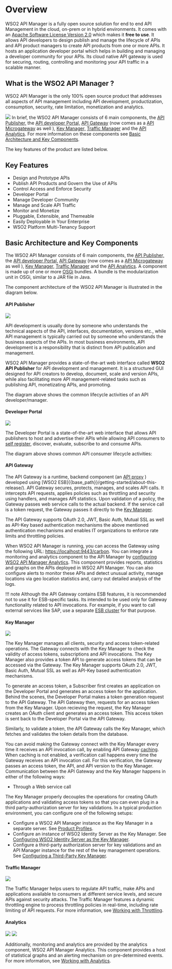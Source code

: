 # Overview

WSO2 API Manager is a fully open source solution for end to end API Management in the cloud, on-prem or in hybrid environments. It comes with an [Apache Software License Version 2.0](http://www.apache.org/licenses/LICENSE-2.0) which makes it **free to use**. It allows API developers to design publish and manage the lifecycle of APIs and API product managers to create API products from one or more APIs. It hosts an application developer portal which helps in building and managing a developer community for your APIs. Its cloud native API gateway is used for securing, routing, controlling and monitoring your API traffic in a scalable manner.

## **What is the WSO2 API Manager** ?

WSO2 API Manager is the only 100% open source product that addresses all aspects of API management including API development, productization, consumption, security, rate limitation, monetization and analytics.

![]({{base_path}}/assets/attachments/103327648/103346653.png)
In brief, the WSO2 API Manager consists of 6 main components, the [API Publisher,](#api-publisher) the [API developer Portal,](#developer-portal) [API Gateway](#api-gateway) (now comes as a [API Microgateway](https://docs.wso2.com/display/MG300/API+Microgateway+Documentation) as well ), [Key Manager,](#key-manager) [Traffic Manager](#traffic-manager) and the [API Analytics](#analytics). For more information on these components see [Basic Architecture and Key Components]().

The key features of the product are listed below.

## Key Features

-  Design and Prototype APIs
-  Publish API Products and Govern the Use of APIs
-  Control Access and Enforce Security
-  Developer Portal
-  Manage Developer Community
-  Manage and Scale API Traffic
-  Monitor and Monetize
-  Pluggable, Extensible, and Themeable
-  Easily Deployable in Your Enterprise
-  WSO2 Platform Multi-Tenancy Support


## Basic Architecture and Key Components

The WSO2 API Manager consists of 6 main components, the [API Publisher,](#api-publisher) the [API developer Portal,](#developer-portal) [API Gateway](#api-gateway) (now comes as a [API Microgateway](https://docs.wso2.com/display/MG300/API+Microgateway+Documentation) as well ), [Key Manager,](#key-manager) [Traffic Manager](#traffic-manager) and the [API Analytics](#analytics). A component is made up of one or more [OSGi](http://www.osgi.org/Technology/Home) bundles. A bundle is the modularization unit in OSGi, similar to a JAR file in Java.

The component architecture of the WSO2 API Manager is illustrated in the diagram below.

#### API Publisher

![]({{base_path}}/assets/attachments/103327648/126556771.png)

API development is usually done by someone who understands the technical aspects of the API, interfaces, documentation, versions etc., while API management is typically carried out by someone who understands the business aspects of the APIs. In most business environments, API development is a responsibility that is distinct from API publication and management.

WSO2 API Manager provides a state-of-the-art web interface called **WSO2 API Publisher** for API development and management. It is a structured GUI designed for API creators to develop, document, scale and version APIs, while also facilitating more API management-related tasks such as publishing API, monetizating APIs, and promoting.

The diagram above shows the common lifecycle activities of an API developer/manager.

#### Developer Portal

![]({{base_path}}/assets/attachments/103327648/126556772.png)

The Developer Portal is a state-of-the-art web interface that allows API publishers to host and advertise their APIs while allowing API consumers to [self register]({{base_path}}/learn/consume-api/customizations/customizing-the-developer-portal/enabling-or-disabling-self-signup), discover, evaluate, subscribe to and consume APIs.


The diagram above shows common API consumer lifecycle activities:

#### API Gateway

The API Gateway is a runtime, backend component (an [API proxy](https://docs.wso2.com/display/EI611/Working+with+APIs) ) developed using [WSO2 ESB]{{base_path}}/getting-started/about-this-release/). API Gateway secures, protects, manages, and scales API calls. It intercepts API requests, applies policies such as throttling and security using handlers, and manages API statistics. Upon validation of a policy, the Gateway passes web service calls to the actual backend. If the service call is a token request, the Gateway passes it directly to the [Key Manager](#key-manager).

The API Gateway supports OAuth 2.0, JWT, Basic Auth, Mutual SSL as well as API-Key based authentication mechanisms the above mentioned authentication mechanisms and enables IT organizations to enforce rate limits and throttling policies.

When WSO2 API Manager is running, you can access the Gateway using the following URL: <https://localhost:9443/carbon>. You can integrate a monitoring and analytics component to the API Manager by [configuring WSO2 API Manager Analytics]({{base_path}}/learn/analytics/configuring-apim-analytics.md). This component provides reports, statistics and graphs on the APIs deployed in WSO2 API Manager. You can also configure alerts to monitor these APIs and detect unusual activity, manage locations via geo location statistics and, carry out detailed analysis of the logs.

!!! note
    Although the API Gateway contains ESB features, it is recommended not to use it for ESB-specific tasks. Its intended to be used only for Gateway functionality related to API invocations. For example, if you want to call external services like SAP, use a separate [ESB cluster](https://docs.wso2.com/display/EI650/Clustering+the+ESB+Profile) for that purpose.

#### Key Manager

![]({{base_path}}/assets/img/get_started/key-manager.png)


The Key Manager manages all clients, security and access token-related operations. The Gateway connects with the Key Manager to check the validity of access tokens, subscriptions and API invocations. The Key Manager also provides a token API to generate access tokens that can be accessed via the Gateway. The Key Manager supports OAuth 2.0, JWT, Basic Auth, Mutual SSL as well as API-Key based authentication mechanisms. 


 To generate an access token, a Subscriber first creates an application on the Developer Portal and generates an access token for the application. Behind the scenes, the Developer Portal makes a token generation request to the API Gateway. The API Gateway then, requests for an access token from the Key Manager. Upon recieving the request, the Key Manager creates an OAuth client and generates an access token. This access token is sent back to the Developer Portal via the API Gateway. 
 
 Similarly, to validate a token, the API Gateway calls the Key Manager, which fetches and validates the token details from the database.

You can avoid making the Gateway connect with the Key Manager every time it receives an API invocation call, by enabling API Gateway [caching](../../administer/product-configurations/configuring-caching). When caching is not enabled, a verification call happens every time the Gateway receives an API invocation call. For this verification, the Gateway passes an access token, the API, and API version to the Key Manager. Communication between the API Gateway and the Key Manager happens in either of the following ways:

-   Through a Web service call

 The Key Manager properly decouples the operations for creating OAuth applications and validating access tokens so that you can even plug in a third party-authorization server for key validations. In a typical production environment, you can configure one of the following setups:

-   Configure a WSO2 API Manager instance as the Key Manager in a separate server. See [Product Profiles]({{base_path}}/install-and-setup/deploying-wso2-api-manager/distributed-deployment/product-profiles).
-   Configure an instance of WSO2 Identity Server as the Key Manager. See [Configuring WSO2 Identity Server as the Key Manager]({{base_path}}/install-and-setup/deploying-wso2-api-manager/distributed-deployment/configuring-wso2-identity-server-as-a-key-manager).
-   Configure a third-party authorization server for key validations and an API Manager instance for the rest of the key management operations. See [Configuring a Third-Party Key Manager]({{base_path}}/install-and-setup/deploying-wso2-api-manager/distributed-deployment/configure-a-third-party-key-manager).

#### Traffic Manager

![]({{base_path}}/assets/img/get_started/traffic-manager.png)

The Traffic Manager helps users to regulate API traffic, make APIs and applications available to consumers at different service levels, and secure APIs against security attacks. The Traffic Manager features a dynamic throttling engine to process throttling policies in real-time, including rate limiting of API requests. For more information, see [Working with Throttling]({{base_path}}/learn/rate-limiting/introducing-throttling-use-cases).


#### Analytics

![]({{base_path}}/assets/attachments/103327648/126556775.png)
![]({{base_path}}/assets/img/get_started/analytics.png)

Additionally, monitoring and analytics are provided by the analytics component, WSO2 API Manager Analytics. This component provides a host of statistical graphs and an alerting mechanism on pre-determined events. For more information, see [Working with Analytics]({{base_path}}/learn/analytics/configuring-apim-analytics).

